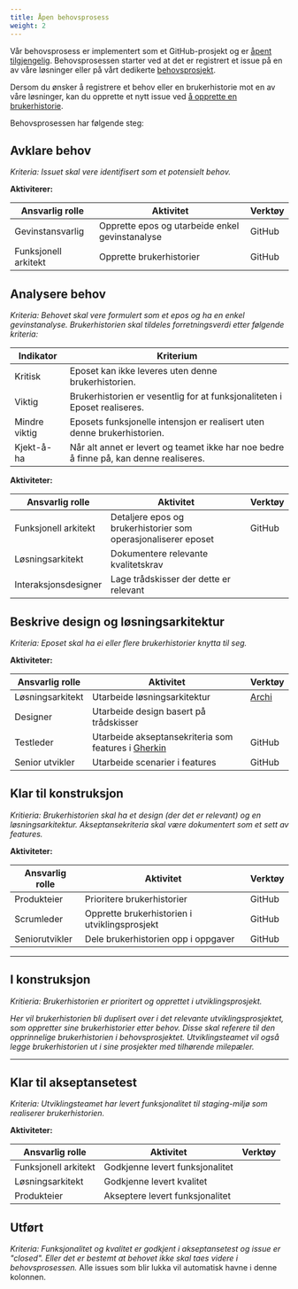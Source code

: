 ```yaml
---
title: Åpen behovsprosess
weight: 2
---
```


Vår behovsprosess er implementert som et GitHub-prosjekt og er <a href="https://github.com/orgs/Informasjonsforvaltning/projects/3" target="_blank">åpent tilgjengelig</a>. Behovsprosessen starter ved at det er registrert et issue på en av våre løsninger eller på vårt dedikerte <a href="https://github.com/Informasjonsforvaltning/behov/issues" target="_blank">behovsprosjekt</a>.

Dersom du ønsker å registrere et behov eller en brukerhistorie mot en av våre løsninger, kan du opprette et nytt issue ved <a href="https://github.com/Informasjonsforvaltning/behov/issues/new?assignees=&labels=userstory&template=brukerhistorie.md&title=%5BBRUKERHISTORIE%5D" target="_blank"> å opprette en brukerhistorie</a>.

Behovsprosessen har følgende steg:

## Avklare behov
*Kriteria: Issuet skal vere identifisert som et potensielt behov.*

__Aktiviterer:__

| Ansvarlig rolle | Aktivitet | Verktøy |
| --------------- | --------- | ------- |
| Gevinstansvarlig | Opprette epos og utarbeide enkel gevinstanalyse | GitHub |
| Funksjonell arkitekt | Opprette brukerhistorier | GitHub |

## Analysere behov
*Kriteria: Behovet skal vere formulert som et epos og ha en enkel gevinstanalyse. Brukerhistorien skal tildeles forretningsverdi etter følgende kriteria:*

| Indikator | Kriterium |
| --------- | --------- |
| Kritisk | Eposet kan ikke leveres uten denne brukerhistorien. |
| Viktig | Brukerhistorien er vesentlig for at funksjonaliteten i Eposet realiseres. |
| Mindre viktig | Eposets funksjonelle intensjon er realisert uten denne brukerhistorien. |
| Kjekt-å-ha | Når alt annet er levert og teamet ikke har noe bedre å finne på, kan denne realiseres.|

__Aktiviteter:__

| Ansvarlig rolle | Aktivitet | Verktøy |
| --------------- | --------- | ------- |
| Funksjonell arkitekt | Detaljere epos og brukerhistorier som operasjonaliserer eposet | GitHub |
| Løsningsarkitekt | Dokumentere relevante kvalitetskrav | |
| Interaksjonsdesigner | Lage trådskisser der dette er relevant | |

## Beskrive design og løsningsarkitektur
*Kriteria: Eposet skal ha ei eller flere brukerhistorier knytta til seg.*

__Aktiviteter:__

| Ansvarlig rolle | Aktivitet | Verktøy |
| --------------- | --------- | ------- |
| Løsningsarkitekt | Utarbeide løsningsarkitektur | <a href="https://github.com/Informasjonsforvaltning/SA_Informasjonsforvaltning" target="_blank">Archi</a> |
| Designer | Utarbeide design basert på trådskisser | |
| Testleder | Utarbeide akseptansekriteria som features i <a href="https://docs.cucumber.io/gherkin/reference/" target="_blank">Gherkin</a> | GitHub |
| Senior utvikler | Utarbeide scenarier i features | GitHub |

## Klar til konstruksjon
*Kritieria: Brukerhistorien skal ha et design (der det er relevant) og en løsningsarkitektur. Akseptansekriteria skal være dokumentert som et sett av features.*

__Aktiviteter:__

| Ansvarlig rolle | Aktivitet | Verktøy |
| --------------- | --------- | ------- |
| Produkteier | Prioritere brukerhistorier | GitHub |
| Scrumleder | Opprette brukerhistorien i utviklingsprosjekt | GitHub |
| Seniorutvikler | Dele brukerhistorien opp i oppgaver | GitHub |
___
## I konstruksjon
*Kritieria: Brukerhistorien er prioritert og opprettet i utviklingsprosjekt.*

*Her vil brukerhistorien bli duplisert over i det relevante utviklingsprosjektet, som oppretter sine brukerhistorier etter behov. Disse skal referere til den opprinnelige brukerhistorien i behovsprosjektet. Utviklingsteamet vil også legge brukerhistorien ut i sine prosjekter med tilhørende milepæler.*
___

## Klar til akseptansetest
*Kriteria: Utviklingsteamet har levert funksjonalitet til staging-miljø som realiserer brukerhistorien.*

__Aktiviteter:__

| Ansvarlig rolle | Aktivitet | Verktøy |
| --------------- | --------- | ------- |
| Funksjonell arkitekt | Godkjenne levert funksjonalitet | |
| Løsningsarkitekt | Godkjenne levert kvalitet |
| Produkteier | Akseptere levert funksjonalitet  | |

## Utført
*Kriteria: Funksjonalitet og kvalitet er godkjent i akseptansetest og issue er "closed". Eller det er bestemt at behovet ikke skal taes videre i behovsprosessen.*
Alle issues som blir lukka vil automatisk havne i denne kolonnen.
